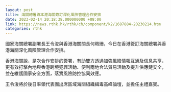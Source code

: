 ```yaml
---
layout: post
title: 海關總署與本港海關簽訂深化風險管理合作安排
date: 2023-02-14 20:18:38.000000000 +08:00
link: https://news.rthk.hk/rthk/ch/component/k2/1687884-20230214.htm
categories: rthk
---
```


國家海關總署副署長王令浚與香港海關關長何珮珊，今日在香港簽訂海關總署與香港海關深化風險管理合作安排。

香港海關說，是次合作安排的簽署，有助雙方透過加強風險情報互通及信息共享，更有效打擊內地與香港跨境犯罪活動、便利兩地合法貿易活動及提升供應鏈安全，並在維護國家安全方面，落實風險防控協同效應。

王令浚將於後日率領代表團出席區域海關組織緝毒高峰論壇，並擔任主禮嘉賓。
